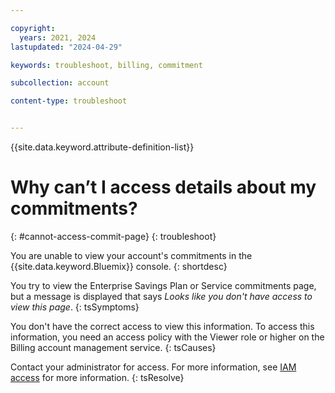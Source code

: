```yaml
---

copyright:
  years: 2021, 2024
lastupdated: "2024-04-29"

keywords: troubleshoot, billing, commitment

subcollection: account

content-type: troubleshoot


---
```


{{site.data.keyword.attribute-definition-list}}

# Why can’t I access details about my commitments?
{: #cannot-access-commit-page}
{: troubleshoot}

You are unable to view your account's commitments in the {{site.data.keyword.Bluemix}} console.
{: shortdesc}

You try to view the Enterprise Savings Plan or Service commitments page, but a message is displayed that says *Looks like you don't have access to view this page*.
{: tsSymptoms}

You don't have the correct access to view this information. To access this information, you need an access policy with the Viewer role or higher on the Billing account management service.
{: tsCauses}

Contact your administrator for access. For more information, see [IAM access](/docs/account?topic=account-userroles) for more information.
{: tsResolve}

